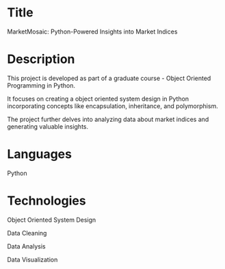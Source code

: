 # Title
MarketMosaic: Python-Powered Insights into Market Indices

# Description
This project is developed as part of a graduate course - Object Oriented Programming in Python.

It focuses on creating a object oriented system design in Python incorporating concepts like encapsulation, inheritance, and polymorphism.

The project further delves into analyzing data about market indices and generating valuable insights.

# Languages
Python

# Technologies
Object Oriented System Design

Data Cleaning

Data Analysis

Data Visualization



